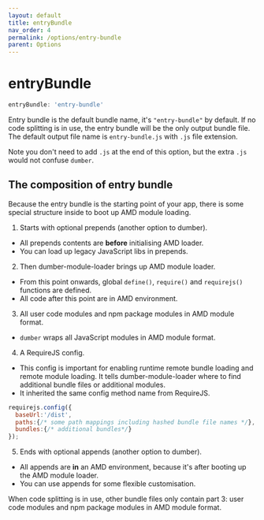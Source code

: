 ```yaml
---
layout: default
title: entryBundle
nav_order: 4
permalink: /options/entry-bundle
parent: Options
---
```


# entryBundle

```js
entryBundle: 'entry-bundle'
```

Entry bundle is the default bundle name, it's `"entry-bundle"` by default. If no code splitting is in use, the entry bundle will be the only output bundle file. The default output file name is `entry-bundle.js` with `.js` file extension.

Note you don't need to add `.js` at the end of this option, but the extra `.js` would not confuse `dumber`.

## The composition of entry bundle

Because the entry bundle is the starting point of your app, there is some special structure inside to boot up AMD module loading.

1. Starts with optional prepends (another option to dumber).
  * All prepends contents are **before** initialising AMD loader.
  * You can load up legacy JavaScript libs in prepends.

2. Then dumber-module-loader brings up AMD module loader.
  * From this point onwards, global `define()`, `require()` and `requirejs()` functions are defined.
  * All code after this point are in AMD environment.

3. All user code modules and npm package modules in AMD module format.
  * `dumber` wraps all JavaScript modules in AMD module format.

4. A RequireJS config.
  * This config is important for enabling runtime remote bundle loading and remote module loading. It tells dumber-module-loader where to find additional bundle files or additional modules.
  * It inherited the same config method name from RequireJS.
```js
requirejs.config({
  baseUrl:'/dist',
  paths:{/* some path mappings including hashed bundle file names */},
  bundles:{/* additional bundles*/}
});
```

5. Ends with optional appends (another option to dumber).
  * All appends are **in** an AMD environment, because it's after booting up the AMD module loader.
  * You can use appends for some flexible customisation.

When code splitting is in use, other bundle files only contain part 3: user code modules and npm package modules in AMD module format.
